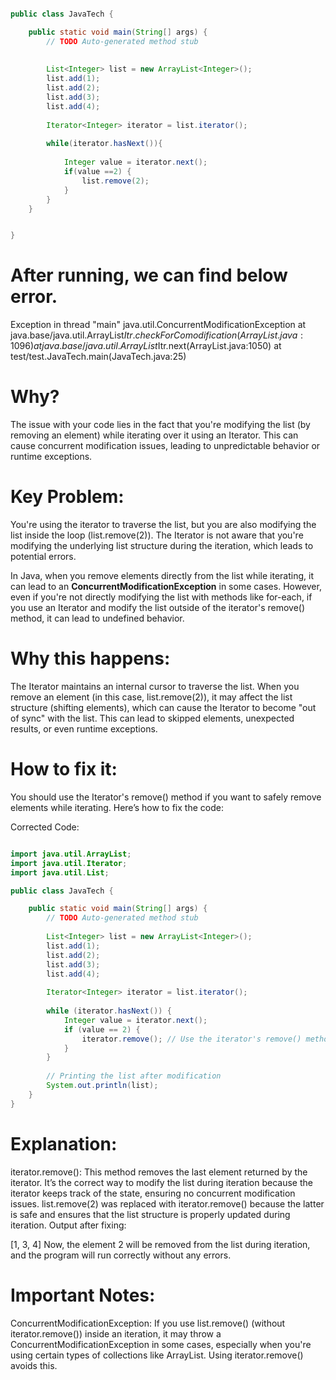 ```java

public class JavaTech {

	public static void main(String[] args) {
		// TODO Auto-generated method stub
		
		
		List<Integer> list = new ArrayList<Integer>();
		list.add(1);
		list.add(2);
		list.add(3);
		list.add(4);
		
		Iterator<Integer> iterator = list.iterator();
		
		while(iterator.hasNext()){
			
			Integer value = iterator.next();
			if(value ==2) {
				list.remove(2);
			}
		}
	}


}
```
# After running, we can find below error.

Exception in thread "main" java.util.ConcurrentModificationException
	at java.base/java.util.ArrayList$Itr.checkForComodification(ArrayList.java:1096)
	at java.base/java.util.ArrayList$Itr.next(ArrayList.java:1050)
	at test/test.JavaTech.main(JavaTech.java:25)

 # Why?

 The issue with your code lies in the fact that you're modifying the list (by removing an element) while iterating over it using an Iterator. This can cause concurrent modification issues, leading to unpredictable behavior or runtime exceptions.

# Key Problem:
You're using the iterator to traverse the list, but you are also modifying the list inside the loop (list.remove(2)). The Iterator is not aware that you're modifying the underlying list structure during the iteration, which leads to potential errors.

In Java, when you remove elements directly from the list while iterating, it can lead to an **ConcurrentModificationException** in some cases. However, even if you're not directly modifying the list with methods like for-each, if you use an Iterator and modify the list outside of the iterator's remove() method, it can lead to undefined behavior.

# Why this happens:
The Iterator maintains an internal cursor to traverse the list.
When you remove an element (in this case, list.remove(2)), it may affect the list structure (shifting elements), which can cause the Iterator to become "out of sync" with the list. This can lead to skipped elements, unexpected results, or even runtime exceptions.
# How to fix it:
You should use the Iterator's remove() method if you want to safely remove elements while iterating. Here’s how to fix the code:

Corrected Code:
```java

import java.util.ArrayList;
import java.util.Iterator;
import java.util.List;

public class JavaTech {

    public static void main(String[] args) {
        // TODO Auto-generated method stub
        
        List<Integer> list = new ArrayList<Integer>();
        list.add(1);
        list.add(2);
        list.add(3);
        list.add(4);
        
        Iterator<Integer> iterator = list.iterator();
        
        while (iterator.hasNext()) {
            Integer value = iterator.next();
            if (value == 2) {
                iterator.remove(); // Use the iterator's remove() method
            }
        }
        
        // Printing the list after modification
        System.out.println(list);
    }
}
```
# Explanation:
iterator.remove(): This method removes the last element returned by the iterator. It’s the correct way to modify the list during iteration because the iterator keeps track of the state, ensuring no concurrent modification issues.
list.remove(2) was replaced with iterator.remove() because the latter is safe and ensures that the list structure is properly updated during iteration.
Output after fixing:

[1, 3, 4]
Now, the element 2 will be removed from the list during iteration, and the program will run correctly without any errors.

# Important Notes:
ConcurrentModificationException: If you use list.remove() (without iterator.remove()) inside an iteration, it may throw a ConcurrentModificationException in some cases, especially when you're using certain types of collections like ArrayList. Using iterator.remove() avoids this.

 
